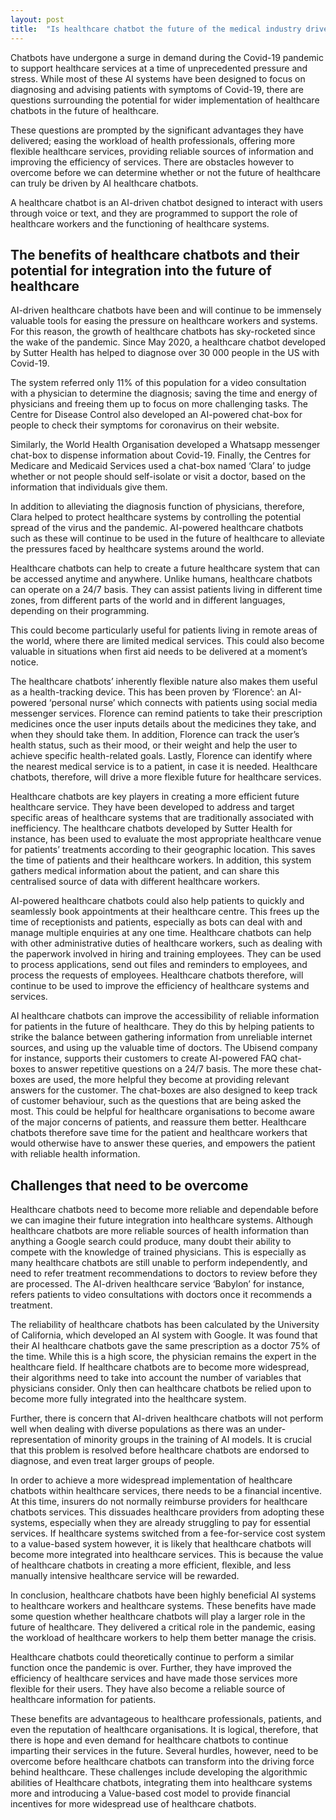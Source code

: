 ```yaml
---
layout: post
title:  "Is healthcare chatbot the future of the medical industry driven by AI?"
---
```


Chatbots have undergone a surge in demand during the Covid-19 pandemic to support healthcare services at a time of unprecedented pressure and stress. While most of these AI systems have been designed to focus on diagnosing and advising patients with symptoms of Covid-19, there are questions surrounding the potential for wider implementation of healthcare chatbots in the future of healthcare.

These questions are prompted by the significant advantages they have delivered; easing the workload of health professionals, offering more flexible healthcare services, providing reliable sources of information and improving the efficiency of services. There are obstacles however to overcome before we can determine whether or not the future of healthcare can truly be driven by AI healthcare chatbots.

A healthcare chatbot is an AI-driven chatbot designed to interact with users through voice or text, and they are programmed to support the role of healthcare workers and the functioning of healthcare systems.

## The benefits of healthcare chatbots and their potential for integration into the future of healthcare
AI-driven healthcare chatbots have been and will continue to be immensely valuable tools for easing the pressure on healthcare workers and systems. For this reason, the growth of healthcare chatbots has sky-rocketed since the wake of the pandemic. Since May 2020, a healthcare chatbot developed by Sutter Health has helped to diagnose over 30 000 people in the US with Covid-19.

The system referred only 11% of this population for a video consultation with a physician to determine the diagnosis; saving the time and energy of physicians and freeing them up to focus on more challenging tasks. The Centre for Disease Control also developed an AI-powered chat-box for people to check their symptoms for coronavirus on their website.

Similarly, the World Health Organisation developed a Whatsapp messenger chat-box to dispense information about Covid-19. Finally, the Centres for Medicare and Medicaid Services used a chat-box named ‘Clara’ to judge whether or not people should self-isolate or visit a doctor, based on the information that individuals give them.

In addition to alleviating the diagnosis function of physicians, therefore, Clara helped to protect healthcare systems by controlling the potential spread of the virus and the pandemic. AI-powered healthcare chatbots such as these will continue to be used in the future of healthcare to alleviate the pressures faced by healthcare systems around the world.

Healthcare chatbots can help to create a future healthcare system that can be accessed anytime and anywhere. Unlike humans, healthcare chatbots can operate on a 24/7 basis. They can assist patients living in different time zones, from different parts of the world and in different languages, depending on their programming.

This could become particularly useful for patients living in remote areas of the world, where there are limited medical services. This could also become valuable in situations when first aid needs to be delivered at a moment’s notice.

The healthcare chatbots’ inherently flexible nature also makes them useful as a health-tracking device. This has been proven by ‘Florence’: an AI-powered ‘personal nurse’ which connects with patients using social media messenger services. Florence can remind patients to take their prescription medicines once the user inputs details about the medicines they take, and when they should take them. In addition, Florence can track the user’s health status, such as their mood, or their weight and help the user to achieve specific health-related goals. Lastly, Florence can identify where the nearest medical service is to a patient, in case it is needed. Healthcare chatbots, therefore, will drive a more flexible future for healthcare services.

Healthcare chatbots are key players in creating a more efficient future healthcare service. They have been developed to address and target specific areas of healthcare systems that are traditionally associated with inefficiency. The healthcare chatbots developed by Sutter Health for instance, has been used to evaluate the most appropriate healthcare venue for patients’ treatments according to their geographic location. This saves the time of patients and their healthcare workers. In addition, this system gathers medical information about the patient, and can share this centralised source of data with different healthcare workers.

AI-powered healthcare chatbots could also help patients to quickly and seamlessly book appointments at their healthcare centre. This frees up the time of receptionists and patients, especially as bots can deal with and manage multiple enquiries at any one time. Healthcare chatbots can help with other administrative duties of healthcare workers, such as dealing with the paperwork involved in hiring and training employees. They can be used to process applications, send out files and reminders to employees, and process the requests of employees. Healthcare chatbots therefore, will continue to be used to improve the efficiency of healthcare systems and services.

AI healthcare chatbots can improve the accessibility of reliable information for patients in the future of healthcare. They do this by helping patients to strike the balance between gathering information from unreliable internet sources, and using up the valuable time of doctors. The Ubisend company for instance, supports their customers to create AI-powered FAQ chat-boxes to answer repetitive questions on a 24/7 basis. The more these chat-boxes are used, the more helpful they become at providing relevant answers for the customer. The chat-boxes are also designed to keep track of customer behaviour, such as the questions that are being asked the most. This could be helpful for healthcare organisations to become aware of the major concerns of patients, and reassure them better. Healthcare chatbots therefore save time for the patient and healthcare workers that would otherwise have to answer these queries, and empowers the patient with reliable health information.

## Challenges that need to be overcome
Healthcare chatbots need to become more reliable and dependable before we can imagine their future integration into healthcare systems. Although healthcare chatbots are more reliable sources of health information than anything a Google search could produce, many doubt their ability to compete with the knowledge of trained physicians. This is especially as many healthcare chatbots are still unable to perform independently, and need to refer treatment recommendations to doctors to review before they are processed. The AI-driven healthcare service ‘Babylon’ for instance, refers patients to video consultations with doctors once it recommends a treatment.

The reliability of healthcare chatbots has been calculated by the University of California, which developed an AI system with Google. It was found that their AI healthcare chatbots gave the same prescription as a doctor 75% of the time. While this is a high score, the physician remains the expert in the healthcare field. If healthcare chatbots are to become more widespread, their algorithms need to take into account the number of variables that physicians consider. Only then can healthcare chatbots be relied upon to become more fully integrated into the healthcare system.

Further, there is concern that AI-driven healthcare chatbots will not perform well when dealing with diverse populations as there was an under-representation of minority groups in the training of AI models. It is crucial that this problem is resolved before healthcare chatbots are endorsed to diagnose, and even treat larger groups of people.

In order to achieve a more widespread implementation of healthcare chatbots within healthcare services, there needs to be a financial incentive. At this time, insurers do not normally reimburse providers for healthcare chatbots services. This dissuades healthcare providers from adopting these systems, especially when they are already struggling to pay for essential services. If healthcare systems switched from a fee-for-service cost system to a value-based system however, it is likely that healthcare chatbots will become more integrated into healthcare services. This is because the value of healthcare chatbots in creating a more efficient, flexible, and less manually intensive healthcare service will be rewarded.

In conclusion, healthcare chatbots have been highly beneficial AI systems to healthcare workers and healthcare systems. These benefits have made some question whether healthcare chatbots will play a larger role in the future of healthcare. They delivered a critical role in the pandemic, easing the workload of healthcare workers to help them better manage the crisis.

Healthcare chatbots could theoretically continue to perform a similar function once the pandemic is over. Further, they have improved the efficiency of healthcare services and have made those services more flexible for their users. They have also become a reliable source of healthcare information for patients.

These benefits are advantageous to healthcare professionals, patients, and even the reputation of healthcare organisations. It is logical, therefore, that there is hope and even demand for healthcare chatbots to continue imparting their services in the future. Several hurdles, however, need to be overcome before healthcare chatbots can transform into the driving force behind healthcare. These challenges include developing the algorithmic abilities of Healthcare chatbots, integrating them into healthcare systems more and introducing a Value-based cost model to provide financial incentives for more widespread use of healthcare chatbots.
